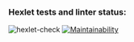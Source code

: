 ### Hexlet tests and linter status:
![hexlet-check](https://github.com/MikhailManzik/frontend-project-lvl1/workflows/hexlet-check/badge.svg)
[![Maintainability](https://api.codeclimate.com/v1/badges/dd78c60ae55d258dbc11/maintainability)](https://codeclimate.com/github/MikhailManzik/frontend-project-lvl1/maintainability)
